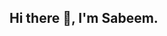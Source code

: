 ## Hi there 👋, I'm Sabeem.

<!--
**Sabeem101/Sabeem101** is a ✨ _special_ ✨ repository because its `README.md` (this file) appears on your GitHub profile.

Here are some ideas to get you started:

- 🔭 I’m currently studying Software Engineering at ALX.
- 🌱 I’m currently learning Python.
-->
